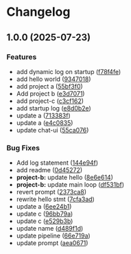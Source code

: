# Changelog

## 1.0.0 (2025-07-23)


### Features

* add dynamic log on startup ([f78f4fe](https://github.com/simenkristoffers1/release-please/commit/f78f4fef3c2ea2a81a6cda6d6e00365ea2c43d3a))
* add hello world ([9347018](https://github.com/simenkristoffers1/release-please/commit/93470182af4b36727727aad639fb09649b652d73))
* add project a ([55bf3f0](https://github.com/simenkristoffers1/release-please/commit/55bf3f07849584259c9296b2bbf8aa91fb0c0a9c))
* Add project b ([e3d7071](https://github.com/simenkristoffers1/release-please/commit/e3d707197726b5aa2068d0d76282a20d1aebec93))
* add project-c ([c3cf162](https://github.com/simenkristoffers1/release-please/commit/c3cf162df15658b6810511298daabed8b727b429))
* add startup log ([e8d0b2e](https://github.com/simenkristoffers1/release-please/commit/e8d0b2ea005dc9b37e854f54371bdbc84528caa1))
* update a ([713383f](https://github.com/simenkristoffers1/release-please/commit/713383fa106313e58203b543aa409aa6a51ed2a1))
* update a ([e4c0835](https://github.com/simenkristoffers1/release-please/commit/e4c08358d6f9344b218009394c71f92da05553a0))
* update chat-ui ([55ca076](https://github.com/simenkristoffers1/release-please/commit/55ca076aa2cd7aee2ee63ca7a6eff1476b44c586))


### Bug Fixes

* Add log statement ([144e94f](https://github.com/simenkristoffers1/release-please/commit/144e94fae1f242d1f76fbce5e1b135b4b4ac09b1))
* add readme ([0d45272](https://github.com/simenkristoffers1/release-please/commit/0d45272b0054965d09a16a39db9fcf4b0afbe6d1))
* **project-b:** update hello ([8e6e614](https://github.com/simenkristoffers1/release-please/commit/8e6e614c228d31fcf94050a8a68facfe76071c63))
* **project-b:** update main loop ([df531bf](https://github.com/simenkristoffers1/release-please/commit/df531bfb59d68dd59be72b4505798d61d3283d7b))
* revert prompt ([2373ca8](https://github.com/simenkristoffers1/release-please/commit/2373ca885e72a571d2d381c0151490361c8e94cd))
* rewrite hello stmt ([7cfa3ad](https://github.com/simenkristoffers1/release-please/commit/7cfa3ad3509be1d68b739a7103225d20b7a881e1))
* update a ([6ee24b1](https://github.com/simenkristoffers1/release-please/commit/6ee24b1ddf12f101ae653d3c6302f72c2eec62c9))
* update c ([96bb79a](https://github.com/simenkristoffers1/release-please/commit/96bb79a0e3389d57fe61df59e112be2842ca36e8))
* update c ([e529b3b](https://github.com/simenkristoffers1/release-please/commit/e529b3bf61b879929500058d60168c210f14b598))
* update name ([d489f1d](https://github.com/simenkristoffers1/release-please/commit/d489f1d8d46888e9c2412597473d517ce8cfef9a))
* update pipeline ([66e719a](https://github.com/simenkristoffers1/release-please/commit/66e719a414642b9f1f5d59a55ef4c032072898b1))
* update prompt ([aea0671](https://github.com/simenkristoffers1/release-please/commit/aea0671c6fa9f310b061d3195bd2885fcdf75fa5))
